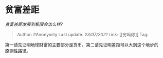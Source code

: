 # 贫富差距
*贫富差距发展到极限会怎么样?*

> Author: #Anonymity
> Last update: *23/07/2021* 
> Link: [[穷吗你]]
> Tag:  

 
第一请先证明地球财富的主要部分是货币。第二请先证明差距可以大到这个地步的原则性路径。



